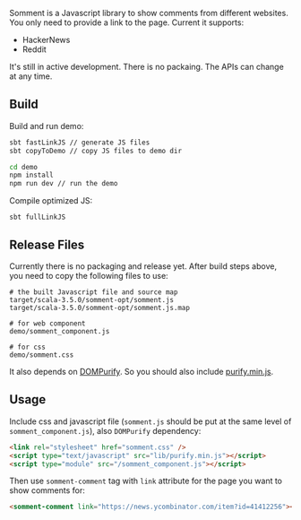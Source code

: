 

Somment is a Javascript library to show comments from different websites. You only need to provide a link to the page. Current it supports:

* HackerNews
* Reddit

It's still in active development. There is no packaing. The APIs can change at any time.

## Build

Build and run demo:

```bash
sbt fastLinkJS // generate JS files
sbt copyToDemo // copy JS files to demo dir

cd demo
npm install
npm run dev // run the demo
```

Compile optimized JS:

```
sbt fullLinkJS
```

## Release Files

Currently there is no packaging and release yet. After build steps above, you need to copy the following files to use:

```
# the built Javascript file and source map
target/scala-3.5.0/somment-opt/somment.js
target/scala-3.5.0/somment-opt/somment.js.map

# for web component
demo/somment_component.js

# for css
demo/somment.css
```

It also depends on [DOMPurify](https://github.com/cure53/DOMPurify). So you should also include [purify.min.js](https://raw.githubusercontent.com/cure53/DOMPurify/3.1.6/dist/purify.min.js).


## Usage

Include css and javascript file (`somment.js` should be put at the same level of `somment_component.js`), also `DOMPurify` dependency:

```html
<link rel="stylesheet" href="somment.css" />
<script type="text/javascript" src="lib/purify.min.js"></script>
<script type="module" src="/somment_component.js"></script>
```

Then use `somment-comment` tag with `link` attribute for the page you want to show comments for:

```html
<somment-comment link="https://news.ycombinator.com/item?id=41412256"></somment-comment>
```
